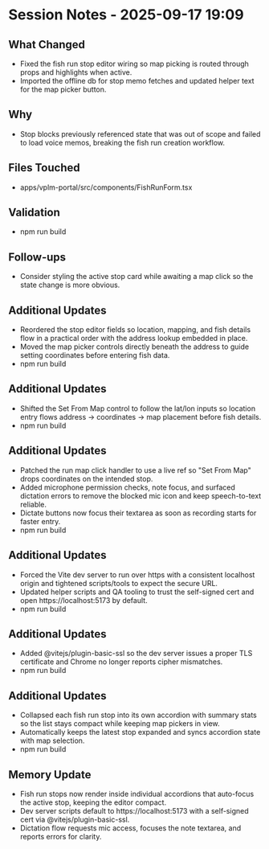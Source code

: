 # Session Notes - 2025-09-17 19:09

## What Changed
- Fixed the fish run stop editor wiring so map picking is routed through props and highlights when active.
- Imported the offline db for stop memo fetches and updated helper text for the map picker button.

## Why
- Stop blocks previously referenced state that was out of scope and failed to load voice memos, breaking the fish run creation workflow.

## Files Touched
- apps/vplm-portal/src/components/FishRunForm.tsx

## Validation
- npm run build

## Follow-ups
- Consider styling the active stop card while awaiting a map click so the state change is more obvious.

## Additional Updates
- Reordered the stop editor fields so location, mapping, and fish details flow in a practical order with the address lookup embedded in place.
- Moved the map picker controls directly beneath the address to guide setting coordinates before entering fish data.
- npm run build

## Additional Updates
- Shifted the Set From Map control to follow the lat/lon inputs so location entry flows address → coordinates → map placement before fish details.
- npm run build

## Additional Updates
- Patched the run map click handler to use a live ref so "Set From Map" drops coordinates on the intended stop.
- Added microphone permission checks, note focus, and surfaced dictation errors to remove the blocked mic icon and keep speech-to-text reliable.
- Dictate buttons now focus their textarea as soon as recording starts for faster entry.
- npm run build

## Additional Updates
- Forced the Vite dev server to run over https with a consistent localhost origin and tightened scripts/tools to expect the secure URL.
- Updated helper scripts and QA tooling to trust the self-signed cert and open https://localhost:5173 by default.
- npm run build

## Additional Updates
- Added @vitejs/plugin-basic-ssl so the dev server issues a proper TLS certificate and Chrome no longer reports cipher mismatches.
- npm run build

## Additional Updates
- Collapsed each fish run stop into its own accordion with summary stats so the list stays compact while keeping map pickers in view.
- Automatically keeps the latest stop expanded and syncs accordion state with map selection.
- npm run build

## Memory Update
- Fish run stops now render inside individual accordions that auto-focus the active stop, keeping the editor compact.
- Dev server scripts default to https://localhost:5173 with a self-signed cert via @vitejs/plugin-basic-ssl.
- Dictation flow requests mic access, focuses the note textarea, and reports errors for clarity.
